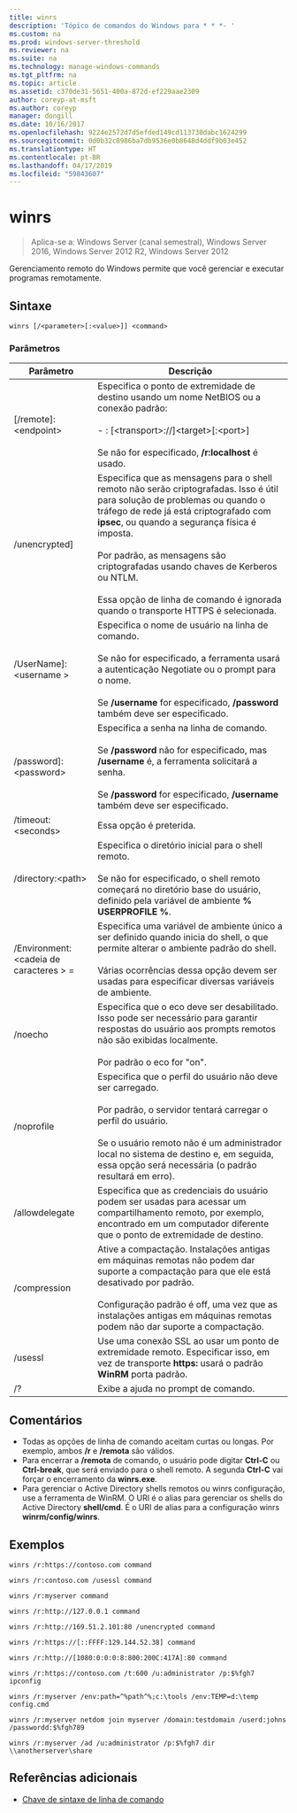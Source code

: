 ```yaml
---
title: winrs
description: 'Tópico de comandos do Windows para * * *- '
ms.custom: na
ms.prod: windows-server-threshold
ms.reviewer: na
ms.suite: na
ms.technology: manage-windows-commands
ms.tgt_pltfrm: na
ms.topic: article
ms.assetid: c370de31-5651-400a-872d-ef229aae2309
author: coreyp-at-msft
ms.author: coreyp
manager: dongill
ms.date: 10/16/2017
ms.openlocfilehash: 9224e2572d7d5efded149cd113730dabc1624299
ms.sourcegitcommit: 0d0b32c8986ba7db9536e0b8648d4ddf9b03e452
ms.translationtype: HT
ms.contentlocale: pt-BR
ms.lasthandoff: 04/17/2019
ms.locfileid: "59843607"
---
```

# <a name="winrs"></a>winrs

>Aplica-se a: Windows Server (canal semestral), Windows Server 2016, Windows Server 2012 R2, Windows Server 2012

Gerenciamento remoto do Windows permite que você gerenciar e executar programas remotamente.   
## <a name="syntax"></a>Sintaxe  
```  
winrs [/<parameter>[:<value>]] <command>  
```  
### <a name="parameters"></a>Parâmetros  
|Parâmetro|Descrição|  
|-------|--------|  
|[/remote]:\<endpoint>|Especifica o ponto de extremidade de destino usando um nome NetBIOS ou a conexão padrão:<br /><br />-   <url>: [\<transport>://]\<target>[:\<port>]<br /><br />Se não for especificado, **/r:localhost** é usado.|  
|/unencrypted]|Especifica que as mensagens para o shell remoto não serão criptografadas. Isso é útil para solução de problemas ou quando o tráfego de rede já está criptografado com **ipsec**, ou quando a segurança física é imposta.<br /><br />Por padrão, as mensagens são criptografadas usando chaves de Kerberos ou NTLM.<br /><br />Essa opção de linha de comando é ignorada quando o transporte HTTPS é selecionada.|  
|/UserName]:\<username >|Especifica o nome de usuário na linha de comando.<br /><br />Se não for especificado, a ferramenta usará a autenticação Negotiate ou o prompt para o nome.<br /><br />Se **/username** for especificado, **/password** também deve ser especificado.|  
|/password]:\<password>|Especifica a senha na linha de comando.<br /><br />Se **/password** não for especificado, mas **/username** é, a ferramenta solicitará a senha.<br /><br />Se **/password** for especificado, **/username** também deve ser especificado.|  
|/timeout:\<seconds>|Essa opção é preterida.|  
|/directory:\<path>|Especifica o diretório inicial para o shell remoto.<br /><br />Se não for especificado, o shell remoto começará no diretório base do usuário, definido pela variável de ambiente **% USERPROFILE %**.|  
|/Environment:\<cadeia de caracteres > =<value>|Especifica uma variável de ambiente único a ser definido quando inicia do shell, o que permite alterar o ambiente padrão do shell.<br /><br />Várias ocorrências dessa opção devem ser usadas para especificar diversas variáveis de ambiente.|  
|/noecho|Especifica que o eco deve ser desabilitado. Isso pode ser necessário para garantir respostas do usuário aos prompts remotos não são exibidas localmente.<br /><br />Por padrão o eco for "on".|  
|/noprofile|Especifica que o perfil do usuário não deve ser carregado.<br /><br />Por padrão, o servidor tentará carregar o perfil do usuário.<br /><br />Se o usuário remoto não é um administrador local no sistema de destino e, em seguida, essa opção será necessária (o padrão resultará em erro).|  
|/allowdelegate|Especifica que as credenciais do usuário podem ser usadas para acessar um compartilhamento remoto, por exemplo, encontrado em um computador diferente que o ponto de extremidade de destino.|  
|/compression|Ative a compactação.  Instalações antigas em máquinas remotas não podem dar suporte a compactação para que ele está desativado por padrão.<br /><br />Configuração padrão é off, uma vez que as instalações antigas em máquinas remotas podem não dar suporte a compactação.|  
|/usessl|Use uma conexão SSL ao usar um ponto de extremidade remoto.  Especificar isso, em vez de transporte **https:** usará o padrão **WinRM** porta padrão.|  
|/?|Exibe a ajuda no prompt de comando.|  

## <a name="remarks"></a>Comentários  
-   Todas as opções de linha de comando aceitam curtas ou longas. Por exemplo, ambos **/r** e **/remota** são válidos.  
-   Para encerrar a **/remota** de comando, o usuário pode digitar **Ctrl-C** ou **Ctrl-break**, que será enviado para o shell remoto. A segunda **Ctrl-C** vai forçar o encerramento da **winrs.exe**.  
-   Para gerenciar o Active Directory shells remotos ou winrs configuração, use a ferramenta de WinRM.  O URI é o alias para gerenciar os shells do Active Directory **shell/cmd**.  É o URI de alias para a configuração winrs **winrm/config/winrs**.  

## <a name="BKMK_Examples"></a>Exemplos  
```  
winrs /r:https://contoso.com command  
```  
```  
winrs /r:contoso.com /usessl command  
```  
```  
winrs /r:myserver command  
```  
```  
winrs /r:http://127.0.0.1 command  
```  
```  
winrs /r:http://169.51.2.101:80 /unencrypted command  
```  
```  
winrs /r:https://[::FFFF:129.144.52.38] command  
```  
```  
winrs /r:http://[1080:0:0:0:8:800:200C:417A]:80 command  
```  
```  
winrs /r:https://contoso.com /t:600 /u:administrator /p:$%fgh7 ipconfig  
```  
```  
winrs /r:myserver /env:path=^%path^%;c:\tools /env:TEMP=d:\temp config.cmd  
```  
```  
winrs /r:myserver netdom join myserver /domain:testdomain /userd:johns /passwordd:$%fgh789  
```  
```  
winrs /r:myserver /ad /u:administrator /p:$%fgh7 dir \\anotherserver\share  
```  

## <a name="additional-references"></a>Referências adicionais  
-   [Chave de sintaxe de linha de comando](command-line-syntax-key.md)  
  
